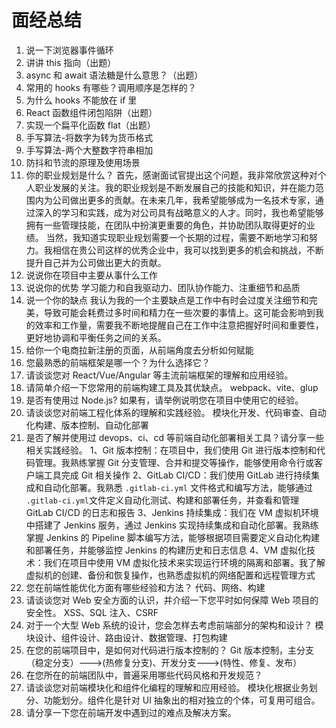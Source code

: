 # 面经总结

1. 说一下浏览器事件循环
2. 讲讲 this 指向（出题）
3. async 和 await 语法糖是什么意思？（出题）
4. 常用的 hooks 有哪些？调用顺序是怎样的？
5. 为什么 hooks 不能放在 if 里
6. React 函数组件闭包陷阱（出题）
7. 实现一个扁平化函数 flat（出题）
8. 手写算法-将数字为转为货币格式
9. 手写算法-两个大整数字符串相加
10. 防抖和节流的原理及使用场景
11. 你的职业规划是什么？
    首先，感谢面试官提出这个问题，我非常欣赏这种对个人职业发展的关注。我的职业规划是不断发展自己的技能和知识，并在能力范围内为公司做出更多的贡献。在未来几年，我希望能够成为一名技术专家，通过深入的学习和实践，成为对公司具有战略意义的人才。同时，我也希望能够拥有一些管理技能，在团队中扮演更重要的角色，并协助团队取得更好的业绩。
    当然，我知道实现职业规划需要一个长期的过程，需要不断地学习和努力。我相信在贵公司这样的优秀企业中，我可以找到更多的机会和挑战，不断提升自己并为公司做出更大的贡献。
12. 说说你在项目中主要从事什么工作
13. 说说你的优势
    学习能力和自我驱动力、团队协作能力、注重细节和品质
14. 说一个你的缺点
    我认为我的一个主要缺点是工作中有时会过度关注细节和完美，导致可能会耗费过多时间和精力在一些次要的事情上。这可能会影响到我的效率和工作量，需要我不断地提醒自己在工作中注意把握好时间和重要性，更好地协调和平衡任务之间的关系。
15. 给你一个电商拉新注册的页面，从前端角度去分析如何赋能
16. 您最熟悉的前端框架是哪一个？为什么选择它？
17. 请谈谈您对 React/Vue/Angular 等主流前端框架的理解和应用经验。
18. 请简单介绍一下您常用的前端构建工具及其优缺点。
    webpack、vite、glup
19. 是否有使用过 Node.js? 如果有，请举例说明您在项目中使用它的经验。
20. 请谈谈您对前端工程化体系的理解和实践经验。
    模块化开发、代码审查、自动化构建、版本控制、自动化部署
21. 是否了解并使用过 devops、ci、cd 等前端自动化部署相关工具？请分享一些相关实践经验。
    1、Git 版本控制：在项目中，我们使用 Git 进行版本控制和代码管理。我熟练掌握 Git 分支管理、合并和提交等操作，能够使用命令行或客户端工具完成 Git 相关操作
    2、GitLab CI/CD：我们使用 GitLab 进行持续集成和自动化部署。我熟悉 `.gitlab-ci.yml` 文件格式和编写方法，能够通过 `.gitlab-ci.yml`文件定义自动化测试、构建和部署任务，并查看和管理 GitLab CI/CD 的日志和报告
    3、Jenkins 持续集成：我们在 VM 虚拟机环境中搭建了 Jenkins 服务，通过 Jenkins 实现持续集成和自动化部署。我熟练掌握 Jenkins 的 Pipeline 脚本编写方法，能够根据项目需要定义自动化构建和部署任务，并能够监控 Jenkins 的构建历史和日志信息
    4、VM 虚拟化技术：我们在项目中使用 VM 虚拟化技术来实现运行环境的隔离和部署。我了解虚拟机的创建、备份和恢复操作，也熟悉虚拟机的网络配置和远程管理方式
22. 您在前端性能优化方面有哪些经验和方法？
    代码、网络、构建
23. 请谈谈您对 Web 安全方面的认识，并介绍一下您平时如何保障 Web 项目的安全性。
    XSS、SQL 注入、CSRF
24. 对于一个大型 Web 系统的设计，您会怎样去考虑前端部分的架构和设计？
    模块设计、组件设计、路由设计、数据管理、打包构建
25. 在您的前端项目中，是如何对代码进行版本控制的？
    Git 版本控制，主分支（稳定分支）--->(热修复分支)、开发分支--->(特性、修复、发布）
26. 在您所在的前端团队中，普遍采用哪些代码风格和开发规范？
27. 请谈谈您对前端模块化和组件化编程的理解和应用经验。
    模块化根据业务划分、功能划分。组件化是针对 UI 抽象出的相对独立的个体，可复用可组合。
28. 请分享一下您在前端开发中遇到过的难点及解决方案。
